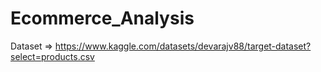 # Ecommerce_Analysis
Dataset => https://www.kaggle.com/datasets/devarajv88/target-dataset?select=products.csv

